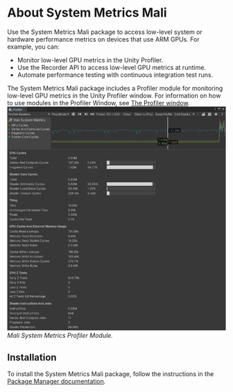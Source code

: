# About System Metrics Mali

Use the System Metrics Mali package to access low-level system or hardware performance metrics on devices that use ARM GPUs. For example, you can:

- Monitor low-level GPU metrics in the Unity Profiler.
- Use the Recorder API to access low-level GPU metrics at runtime.
- Automate performance testing with continuous integration test runs.

The System Metrics Mali package includes a Profiler module for monitoring low-level GPU metrics in the Unity Profiler window. For information on how to use modules in the Profiler Window, see [The Profiler window](https://docs.unity3d.com/Manual/ProfilerWindow.html).
![Mali System Metrics Profiler Module](Images/usage-guide__profiler-module.png)<br/>*Mali System Metrics Profiler Module.*

## Installation

To install the System Metrics Mali package, follow the instructions in the [Package Manager documentation](https://docs.unity3d.com/Manual/upm-ui-install.html).
